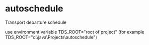 # autoschedule
Transport departure schedule

use environment variable TDS_ROOT="root of project" 
(for example TDS_ROOT="d:\java\Projects\autoschedule\")

